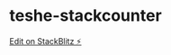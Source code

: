 # teshe-stackcounter

[Edit on StackBlitz ⚡️](https://stackblitz.com/edit/teshe-stackcounter-mbnyzr)